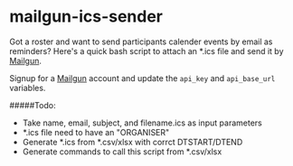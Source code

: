 # mailgun-ics-sender

Got a roster and want to send participants calender events by email as reminders?
Here's a quick bash script to attach an *.ics file and send it by [Mailgun](http://www.mailgun.com).

Signup for a [Mailgun](http://www.mailgun.com) account and update the `api_key` and `api_base_url` variables.

#####Todo:
- Take name, email, subject, and filename.ics as input parameters
- *.ics file need to have an "ORGANISER"
- Generate *.ics from *.csv/xlsx with corrct DTSTART/DTEND
- Generate commands to call this script from *.csv/xlsx

